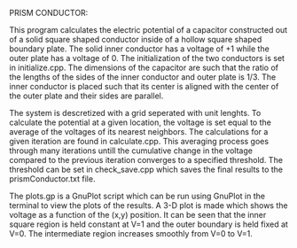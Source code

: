 PRISM CONDUCTOR:

 This program calculates the electric potential of a capacitor constructed out of a solid square shaped conductor inside of a hollow square shaped boundary plate. The solid inner conductor has a voltage of +1 while the outer plate has a voltage of 0. The initialization of the two conductors is set in initialize.cpp. The dimensions of the capacitor are such that the ratio of the lengths of the sides of the inner conductor and outer plate is 1/3. The inner conductor is placed such that its center is aligned with the center of the outer plate and their sides are parallel. 

 The system is descretized with a grid seperated with unit lenghts. To calculate the potential at a given location, the voltage is set equal to the average of the voltages of its nearest neighbors. The calculations for a given iteration are found in calculate.cpp. This averaging process goes through many iterations untill the cumulative change in the voltage compared to the previous iteration converges to a specified threshold. The threshold can be set in check_save.cpp which saves the final results to the prismConductor.txt file. 

 The plots.gp is a GnuPlot script which can be run using GnuPlot in the terminal to view the plots of the results. A 3-D plot is made which shows the voltage as a function of the (x,y) position. It can be seen that the inner square region is held constant at V=1 and the outer boundary is held fixed at V=0. The intermediate region increases smoothly from V=0 to V=1.  
 